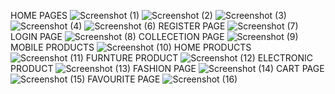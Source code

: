 HOME PAGES
![Screenshot (1)](https://github.com/gwothamkarthick/e-commerce/assets/135108686/f0a532e2-9bd3-43d6-89ab-b948ca0ff126)
![Screenshot (2)](https://github.com/gwothamkarthick/e-commerce/assets/135108686/82179f60-d54c-4250-8d9b-fa774b722e14)
![Screenshot (3)](https://github.com/gwothamkarthick/e-commerce/assets/135108686/0e134f98-a610-4b4d-bbaf-22eea5631bba)
![Screenshot (4)](https://github.com/gwothamkarthick/e-commerce/assets/135108686/671c1de3-085e-4326-8924-b30876e5c772)
![Screenshot (6)](https://github.com/gwothamkarthick/e-commerce/assets/135108686/de8666e1-421f-4171-a5ef-8a9c367b871a)
REGISTER PAGE
![Screenshot (7)](https://github.com/gwothamkarthick/e-commerce/assets/135108686/18dfa92d-e812-4fcf-b1d0-2af5bb66a143)
LOGIN PAGE
![Screenshot (8)](https://github.com/gwothamkarthick/e-commerce/assets/135108686/df01a5e5-0c53-468a-a557-6167f60b844a)
COLLECETION PAGE
![Screenshot (9)](https://github.com/gwothamkarthick/e-commerce/assets/135108686/98771e64-e3db-4d31-8d6a-71a9a5957c42)
MOBILE PRODUCTS
![Screenshot (10)](https://github.com/gwothamkarthick/e-commerce/assets/135108686/db863eee-c2ee-469a-bc9f-c16960e6cf34)
HOME PRODUCTS
![Screenshot (11)](https://github.com/gwothamkarthick/e-commerce/assets/135108686/a3793437-af71-452f-8ce3-746937bce06a)
FURNTURE PRODUCT
![Screenshot (12)](https://github.com/gwothamkarthick/e-commerce/assets/135108686/6497ac3a-e5df-4359-8b95-f8e8ebeca114)
ELECTRONIC PRODUCT
![Screenshot (13)](https://github.com/gwothamkarthick/e-commerce/assets/135108686/68117fd9-6027-49fc-85e4-7e009c5d1503)
FASHION PAGE
![Screenshot (14)](https://github.com/gwothamkarthick/e-commerce/assets/135108686/83d41c8d-baec-4228-baa1-c83a480854b1)
CART PAGE
![Screenshot (15)](https://github.com/gwothamkarthick/e-commerce/assets/135108686/171459c4-b1ed-4aae-ae44-1690d1335708)
FAVOURITE PAGE
![Screenshot (16)](https://github.com/gwothamkarthick/e-commerce/assets/135108686/149eecab-2044-4c90-ba03-74038abfe1ba)


